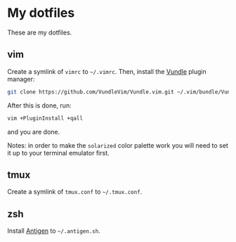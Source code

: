 # My dotfiles

These are my dotfiles.

## vim

Create a symlink of `vimrc` to `~/.vimrc`. Then, install the [Vundle] plugin
manager:

```bash
git clone https://github.com/VundleVim/Vundle.vim.git ~/.vim/bundle/Vundle.vim
```

After this is done, run:

```bash
vim +PluginInstall +qall
```

and you are done.

Notes: in order to make the `solarized` color palette work you will need to set
it up to your terminal emulator first.

## tmux

Create a symlink of `tmux.conf` to `~/.tmux.conf`.

[Vundle]:http://github.com/VundleVim/Vundle.vim

## zsh

Install [Antigen](https://github.com/zsh-users/antigen) to `~/.antigen.sh`.
